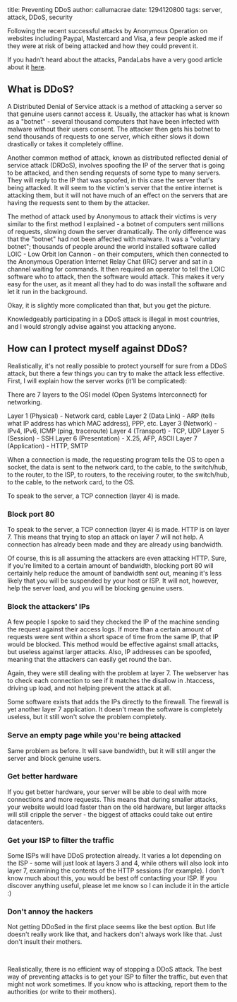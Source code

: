 <info>
title: Preventing DDoS
author: callumacrae
date: 1294120800
tags: server, attack, DDoS, security
</info>

Following the recent successful attacks by Anonymous Operation on websites including Paypal, Mastercard and Visa, a few people asked me if they were at risk of being attacked and how they could prevent it.

If you hadn't heard about the attacks, PandaLabs have a very good article about it [here](http://pandalabs.pandasecurity.com/tis-the-season-of-ddos-wikileaks-editio/).

## What is DDoS?

A Distributed Denial of Service attack is a method of attacking a server so that genuine users cannot access it. Usually, the attacker has what is known as a "botnet" - several thousand computers that have been infected with malware without their users consent. The attacker then gets his botnet to send thousands of requests to one server, which either slows it down drastically or takes it completely offline.

Another common method of attack, known as distributed reflected denial of service attack (DRDoS), involves spoofing the IP of the server that is going to be attacked, and then sending requests of some type to many servers. They will reply to the IP that was spoofed, in this case the server that's being attacked. It will seem to the victim's server that the entire internet is attacking them, but it will not have much of an effect on the servers that are having the requests sent to them by the attacker.

The method of attack used by Anonymous to attack their victims is very similar to the first method I explained - a botnet of computers sent millions of requests, slowing down the server dramatically. The only difference was that the "botnet" had not been affected with malware. It was a "voluntary botnet"; thousands of people around the world installed software called LOIC - Low Orbit Ion Cannon - on their computers, which then connected to the Anonymous Operation Internet Relay Chat (IRC) server and sat in a channel waiting for commands. It then required an operator to tell the LOIC software who to attack, then the software would attack. This makes it very easy for the user, as it meant all they had to do was install the software and let it run in the background.

Okay, it is slightly more complicated than that, but you get the picture.

Knowledgeably participating in a DDoS attack is illegal in most countries, and I would strongly advise against you attacking anyone.


## How can I protect myself against DDoS?

Realistically, it's not really possible to protect yourself for sure from a DDoS attack, but there a few things you can try to make the attack less effective. First, I will explain how the server works (it'll be complicated):

There are 7 layers to the OSI model (Open Systems Interconnect) for networking.

Layer 1 (Physical) - Network card, cable
Layer 2 (Data Link) - ARP (tells what IP address has which MAC address), PPP, etc.
Layer 3 (Network) - IPv4, IPv6, ICMP (ping, traceroute)
Layer 4 (Transport) - TCP, UDP
Layer 5 (Session) - SSH
Layer 6 (Presentation) - X.25, AFP, ASCII
Layer 7 (Application) - HTTP, SMTP

When a connection is made, the requesting program tells the OS to open a socket, the data is sent to the network card, to the cable, to the switch/hub, to the router, to the ISP, to routers, to the receiving router, to the switch/hub, to the cable, to the network card, to the OS.

To speak to the server, a TCP connection (layer 4) is made.

### Block port 80

To speak to the server, a TCP connection (layer 4) is made. HTTP is on layer 7. This means that trying to stop an attack on layer 7 will not help. A connection has already been made and they are already using bandwidth.

Of course, this is all assuming the attackers are even attacking HTTP. Sure, if you're limited to a certain amount of bandwidth, blocking port 80 will certainly help reduce the amount of bandwidth sent out, meaning it's less likely that you will be suspended by your host or ISP. It will not, however, help the server load, and you will be blocking genuine users.

### Block the attackers' IPs

A few people I spoke to said they checked the IP of the machine sending the request against their access logs. If more than a certain amount of requests were sent within a short space of time from the same IP, that IP would be blocked. This method would be effective against small attacks, but useless against larger attacks. Also, IP addresses can be spoofed, meaning that the attackers can easily get round the ban.

Again, they were still dealing with the problem at layer 7. The webserver has to check each connection to see if it matches the disallow in .htaccess, driving up load, and not helping prevent the attack at all.

Some software exists that adds the IPs directly to the firewall. The firewall is yet another layer 7 application. It doesn't mean the software is completely useless, but it still won't solve the problem completely.

### Serve an empty page while you're being attacked

Same problem as before. It will save bandwidth, but it will still anger the server and block genuine users.

### Get better hardware

If you get better hardware, your server will be able to deal with more connections and more requests. This means that during smaller attacks, your website would load faster than on the old hardware, but larger attacks will still cripple the server - the biggest of attacks could take out entire datacenters.

### Get your ISP to filter the traffic

Some ISPs will have DDoS protection already. It varies a lot depending on the ISP - some will just look at layers 3 and 4, while others will also look into layer 7, examining the contents of the HTTP sessions (for example). I don't know much about this, you would be best off contacting your ISP. If you discover anything useful, please let me know so I can include it in the article :)

### Don't annoy the hackers

Not getting DDoSed in the first place seems like the best option. But life doesn't really work like that, and hackers don't always work like that. Just don't insult their mothers.

<p>&nbsp;</p>

Realistically, there is no efficient way of stopping a DDoS attack. The best way of preventing attacks is to get your ISP to filter the traffic, but even that might not work sometimes. If you know who is attacking, report them to the authorities (or write to their mothers).
